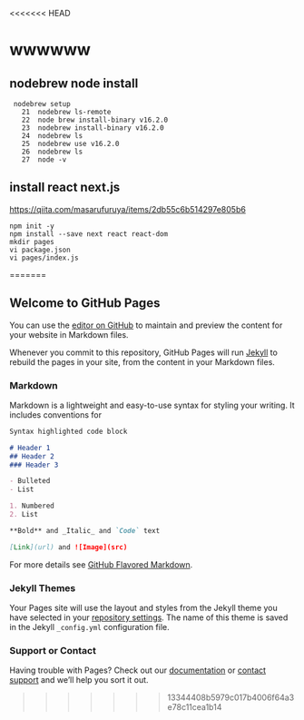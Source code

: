 <<<<<<< HEAD
# wwwwww

## nodebrew node install

```angular2html
 nodebrew setup
   21  nodebrew ls-remote
   22  node brew install-binary v16.2.0
   23  nodebrew install-binary v16.2.0
   24  nodebrew ls
   25  nodebrew use v16.2.0
   26  nodebrew ls
   27  node -v

```

## install react next.js

https://qiita.com/masarufuruya/items/2db55c6b514297e805b6

```angular2html
npm init -y
npm install --save next react react-dom
mkdir pages
vi package.json
vi pages/index.js

```
=======
## Welcome to GitHub Pages

You can use the [editor on GitHub](https://github.com/d1y1/wwwwww/edit/main/docs/README.md) to maintain and preview the content for your website in Markdown files.

Whenever you commit to this repository, GitHub Pages will run [Jekyll](https://jekyllrb.com/) to rebuild the pages in your site, from the content in your Markdown files.

### Markdown

Markdown is a lightweight and easy-to-use syntax for styling your writing. It includes conventions for

```markdown
Syntax highlighted code block

# Header 1
## Header 2
### Header 3

- Bulleted
- List

1. Numbered
2. List

**Bold** and _Italic_ and `Code` text

[Link](url) and ![Image](src)
```

For more details see [GitHub Flavored Markdown](https://guides.github.com/features/mastering-markdown/).

### Jekyll Themes

Your Pages site will use the layout and styles from the Jekyll theme you have selected in your [repository settings](https://github.com/d1y1/wwwwww/settings/pages). The name of this theme is saved in the Jekyll `_config.yml` configuration file.

### Support or Contact

Having trouble with Pages? Check out our [documentation](https://docs.github.com/categories/github-pages-basics/) or [contact support](https://support.github.com/contact) and we’ll help you sort it out.
>>>>>>> 13344408b5979c017b4006f64a3e78c11cea1b14
